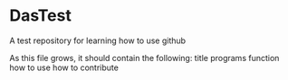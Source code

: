 # DasTest
A test repository for learning how to use github

As this file grows, it should contain the following:
title
programs
function
how to use
how to contribute
